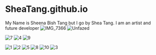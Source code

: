 # SheaTang.github.io
My Name is Sheena Bish Tang but I go by Shea Tang. 
I am an artist and future developer 
![IMG_7366](https://user-images.githubusercontent.com/101611557/183702570-775b256f-92de-4174-9e15-3f0bbd1b6f68.JPG)
![Unfazed](https://user-images.githubusercontent.com/101611557/183702746-7e6f042c-a64b-4562-a1eb-be1d25bb7806.png)


![7](https://user-images.githubusercontent.com/101611557/196836573-dcd5117e-a6e5-4764-81a7-857161e2d6f4.png)
![4](https://user-images.githubusercontent.com/101611557/196836601-ad38f8c2-8101-4968-bcec-4a2502abb0d5.png)
![9](https://user-images.githubusercontent.com/101611557/196836623-6f07dbc7-8a0a-4b17-9457-9a4c265798bb.png)



![1](https://user-images.githubusercontent.com/101611557/196836725-ad58ef5f-f88d-46b7-8e86-77b6a25231fb.png)
![2](https://user-images.githubusercontent.com/101611557/196836737-ed41ec33-c2ef-4191-8c84-2271ae5eb3ef.png)
![5](https://user-images.githubusercontent.com/101611557/196836742-09694319-1a9b-4fef-8358-0e53c76a3035.png)
![8](https://user-images.githubusercontent.com/101611557/196836749-540b744b-b97f-4713-aee1-73e1d22a940d.png)
![10](https://user-images.githubusercontent.com/101611557/196836756-6f554ccb-30c8-49e0-85cd-d00710cc3a03.png)
![3](https://user-images.githubusercontent.com/101611557/196836764-c1731545-266c-48f4-8e2b-1adb74c787ca.png)

